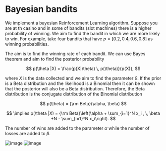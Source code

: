 # Bayesian bandits

We implement a bayesian Reinforcement Learning algorithm. Suppose you are at th casino and in some of bandits (slot machines) there is a higher probability of winning. We aim to find the bandit in which we are more likely to win. For example, take four bandits that have $p=[0.2, \, 0.4, \, 0.6, \, 0.8]$ as winning probabilities.

The aim is to find the winning rate of each bandit. We can use Bayes theorem and aim to find the posterior probability

$$ p(\theta |X) = \frac{p(X|\theta) \, p(\theta)}{p(X)}, $$

where $X$ is the data collected and we aim to find the parameter $\theta$. If the prior is a Beta distribution and the likelihood is a Binomial then it can be shown that the posterior will also be a Beta distribution. Therefore, the Beta distribution is the conjugate distribution of the Binomial distribution

$$ p(\theta)  = {\rm Beta}(\alpha, \beta) $$

$$ \implies p(\theta |X)   = {\rm Beta}\left(\alpha + \sum_{i=1}^N x_i , \, \beta +N - \sum_{i=1}^N x_i\right). $$

The number of wins are added to the parameter $\alpha$ while the number of losses are added to $\beta$.

![image](https://github.com/alexisdpc/Bayesian_bandits/assets/124795834/065d831b-879e-414d-97a9-0cd0af840777)
![image](https://github.com/alexisdpc/Bayesian_bandits/assets/124795834/7e162af9-f843-4ff6-b4f3-c9d9aa4b3eaf)




